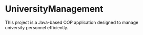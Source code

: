 # UniversityManagement
This project is a Java-based OOP application designed to manage university personnel efficiently.
